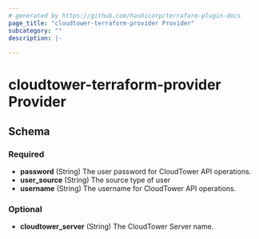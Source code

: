 ```yaml
---
# generated by https://github.com/hashicorp/terraform-plugin-docs
page_title: "cloudtower-terraform-provider Provider"
subcategory: ""
description: |-
  
---
```


# cloudtower-terraform-provider Provider





<!-- schema generated by tfplugindocs -->
## Schema

### Required

- **password** (String) The user password for CloudTower API operations.
- **user_source** (String) The source type of user
- **username** (String) The username for CloudTower API operations.

### Optional

- **cloudtower_server** (String) The CloudTower Server name.
